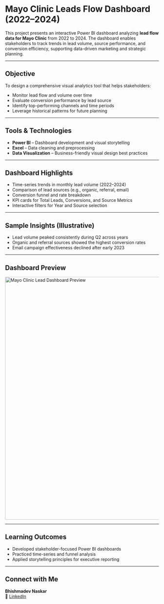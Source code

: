 # Mayo Clinic Leads Flow Dashboard (2022–2024)

This project presents an interactive Power BI dashboard analyzing **lead flow data for Mayo Clinic** from 2022 to 2024. The dashboard enables stakeholders to track trends in lead volume, source performance, and conversion efficiency, supporting data-driven marketing and strategic planning.

---

## Objective

To design a comprehensive visual analytics tool that helps stakeholders:

- Monitor lead flow and volume over time
- Evaluate conversion performance by lead source
- Identify top-performing channels and time periods
- Leverage historical patterns for future planning

---

## Tools & Technologies

- **Power BI** – Dashboard development and visual storytelling  
- **Excel** – Data cleaning and preprocessing  
- **Data Visualization** – Business-friendly visual design best practices

---

## Dashboard Highlights

- Time-series trends in monthly lead volume (2022–2024)  
- Comparison of lead sources (e.g., organic, referral, email)  
- Conversion funnel and rate breakdown  
- KPI cards for Total Leads, Conversions, and Source Metrics  
- Interactive filters for Year and Source selection

---

## Sample Insights (Illustrative)

- Lead volume peaked consistently during Q2 across years  
- Organic and referral sources showed the highest conversion rates  
- Email campaign effectiveness declined after early 2023

---

## Dashboard Preview

<img width="1423" height="793" alt="Mayo Clinic Lead Dashboard Preview" src="https://github.com/user-attachments/assets/e7659df1-64a3-46bc-a075-5a6916abf594" />

---

## Learning Outcomes

- Developed stakeholder-focused Power BI dashboards  
- Practiced time-series and funnel analysis  
- Applied storytelling principles for executive reporting

---

## Connect with Me

**Bhishmadev Naskar**  
📧 [LinkedIn](https://www.linkedin.com/in/bhishmadev-naskar)
